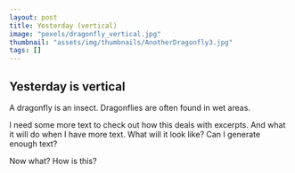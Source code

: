 ```yaml
---
layout: post
title: Yesterday (vertical)
image: "pexels/dragonfly_vertical.jpg"
thumbnail: "assets/img/thumbnails/AnotherDragonfly3.jpg"
tags: []
---
```

## Yesterday is vertical

A dragonfly is an insect.  Dragonflies are often found in wet areas.

I need some more text to check out how this deals with excerpts.  And what it will do when I have more text.  What will it look like?  Can I generate enough text?

Now what?  How is this?
